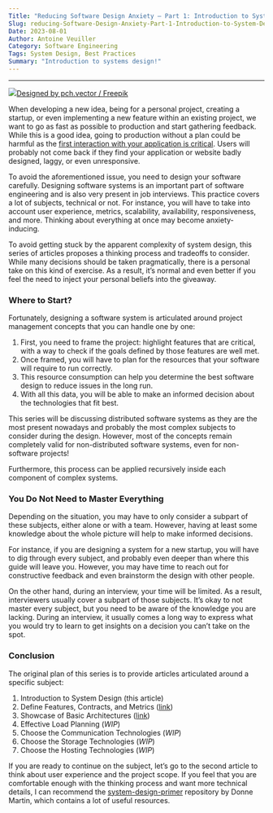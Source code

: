 ```yaml
---
Title: "Reducing Software Design Anxiety — Part 1: Introduction to System Design"
Slug: reducing-Software-Design-Anxiety-Part-1-Introduction-to-System-Design
Date: 2023-08-01
Author: Antoine Veuiller
Category: Software Engineering
Tags: System Design, Best Practices
Summary: "Introduction to systems design!"
---
```


---

![](https://cdn-images-1.medium.com/max/800/1*OwofP5Q14C6hxzSCcsPbbg.jpeg)[Designed by pch.vector / Freepik](https://fr.freepik.com/vecteurs-libre/minuscules-personnes-testant-assurance-qualite-dans-logiciel-isole-illustration-vectorielle-plane-personnage-dessin-anime-fixant-bogues-dans-peripherique-materiel-test-application-concept-service-informatique_10613736.htm#page=1&query=software%20system&position=1)

When developing a new idea, being for a personal project, creating a startup, or even implementing a new feature within an existing project, we want to go as fast as possible to production and start gathering feedback. While this is a good idea, going to production without a plan could be harmful as the [first interaction with your application is critical](https://www.nngroup.com/articles/first-impressions-human-automaticity/). Users will probably not come back if they find your application or website badly designed, laggy, or even unresponsive.

To avoid the aforementioned issue, you need to design your software carefully. Designing software systems is an important part of software engineering and is also very present in job interviews. This practice covers a lot of subjects, technical or not. For instance, you will have to take into account user experience, metrics, scalability, availability, responsiveness, and more. Thinking about everything at once may become anxiety-inducing.

To avoid getting stuck by the apparent complexity of system design, this series of articles proposes a thinking process and tradeoffs to consider. While many decisions should be taken pragmatically, there is a personal take on this kind of exercise. As a result, it’s normal and even better if you feel the need to inject your personal beliefs into the giveaway.

### Where to Start?

Fortunately, designing a software system is articulated around project management concepts that you can handle one by one:

1. First, you need to frame the project: highlight features that are critical, with a way to check if the goals defined by those features are well met.
2. Once framed, you will have to plan for the resources that your software will require to run correctly.
3. This resource consumption can help you determine the best software design to reduce issues in the long run.
4. With all this data, you will be able to make an informed decision about the technologies that fit best.

This series will be discussing distributed software systems as they are the most present nowadays and probably the most complex subjects to consider during the design. However, most of the concepts remain completely valid for non-distributed software systems, even for non-software projects! 

Furthermore, this process can be applied recursively inside each component of complex systems.

### You Do Not Need to Master Everything

Depending on the situation, you may have to only consider a subpart of these subjects, either alone or with a team. However, having at least some knowledge about the whole picture will help to make informed decisions.

For instance, if you are designing a system for a new startup, you will have to dig through every subject, and probably even deeper than where this guide will leave you. However, you may have time to reach out for constructive feedback and even brainstorm the design with other people.

On the other hand, during an interview, your time will be limited. As a result, interviewers usually cover a subpart of those subjects. It’s okay to not master every subject, but you need to be aware of the knowledge you are lacking. During an interview, it usually comes a long way to express what you would try to learn to get insights on a decision you can’t take on the spot.

### Conclusion

The original plan of this series is to provide articles articulated around a specific subject:

1. Introduction to System Design (this article)
2. Define Features, Contracts, and Metrics ([link](https://aveuiller.github.io/Reducing-System-Design-Anxiety-Part-2--Define-Features-Contracts-and-Metrics.html))
3. Showcase of Basic Architectures ([link](https://aveuiller.github.io/Reducing-System-Design-Anxiety-Part-3-Showcase-of-Basic-Architectures))
4. Effective Load Planning (_WIP_)
5. Choose the Communication Technologies (_WIP_)
6. Choose the Storage Technologies (_WIP_)
7. Choose the Hosting Technologies (_WIP_)

If you are ready to continue on the subject, let’s go to the second article to think about user experience and the project scope.
If you feel that you are comfortable enough with the thinking process and want more technical details, I can recommend the [system-design-primer](https://github.com/donnemartin/system-design-primer) repository by Donne Martin, which contains a lot of useful resources.
